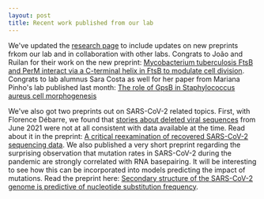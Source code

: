 ```yaml
---
layout: post
title: Recent work published from our lab
---
```

We've updated the [research page](/research) to include updates on new preprints frkom our lab and in collaboration with other labs. Congrats to João and Ruilan for their work on the new preprint: [Mycobacterium tuberculosis FtsB and PerM interact via a C-terminal helix in FtsB to modulate cell division](https://doi.org/10.1101/2024.03.11.584518). Congrats to lab alumnus Sara Costa as well for her paper from Mariana Pinho's lab published last month: [The role of GpsB in Staphylococcus aureus cell morphogenesis](https://doi.org/10.1128/mbio.03235-23)

We've also got two preprints out on SARS-CoV-2 related topics. First, with Florence Débarre, we found that [stories about deleted viral sequences](https://www.nytimes.com/2021/06/23/science/coronavirus-sequences.html) from June 2021 were not at all consistent with data available at the time. Read about it in the preprint: [A critical reexamination of recovered SARS-CoV-2 sequencing data](https://doi.org/10.1101/2024.02.15.580500). We also published a very short preprint regarding the surprising observation that mutation rates in SARS-CoV-2 during the pandemic are strongly correlated with RNA basepairing. It will be interesting to see how this can be incorporated into models predicting the impact of mutations. Read the preprint here:  [Secondary structure of the SARS-CoV-2 genome is predictive of nucleotide substitution frequency](https://doi.org/10.1101/2024.02.27.581995).
